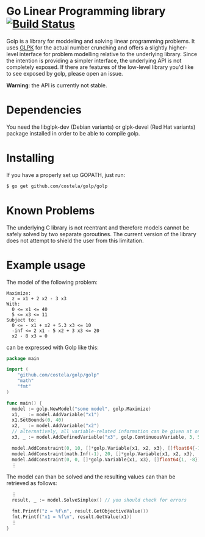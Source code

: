 # Go Linear Programming library [![Build Status](https://travis-ci.org/costela/golp.svg)](https://travis-ci.org/costela/golp)

Golp is a library for moddeling and solving linear programming problems. It uses [GLPK](https://www.gnu.org/software/glpk/) for the actual number crunching and offers a slightly higher-level interface for problem modelling relative to the underlying library.
Since the intention is providing a simpler interface, the underlying API is not completely exposed. If there are features of the low-level library you'd like to see exposed by golp, please open an issue.

**Warning**: the API is currently not stable.

# Dependencies

You need the libglpk-dev (Debian variants) or glpk-devel (Red Hat variants) package installed in order to be able to compile golp.

# Installing

If you have a properly set up GOPATH, just run:

```bash
$ go get github.com/costela/golp/golp
```

# Known Problems

The underlying C library is not reentrant and therefore models cannot be safely solved by two separate goroutines.
The current version of the library does not attempt to shield the user from this limitation.

# Example usage

The model of the following problem:

```
Maximize:
  z = x1 + 2 x2 - 3 x3
With:
  0 <= x1 <= 40
  5 <= x3 <= 11
Subject to:
  0 <= - x1 + x2 + 5.3 x3 <= 10
  -inf <= 2 x1 - 5 x2 + 3 x3 <= 20
  x2 - 8 x3 = 0
```

can be expressed with Golp like this:

```go
package main

import (
    "github.com/costela/golp/golp"
    "math"
    "fmt"
)

func main() {
  model := golp.NewModel("some model", golp.Maximize)
  x1, _ := model.AddVariable("x1")
  x1.SetBounds(0, 40)
  x2, _ := model.AddVariable("x2")
  // alternatively, all variable-related information can be given at once:
  x3, _ := model.AddDefinedVariable("x3", golp.ContinuousVariable, 3, 5, 11)

  model.AddConstraint(0, 10, []*golp.Variable{x1, x2, x3}, []float64{-1, 1, 5.3})
  model.AddConstraint(math.Inf(-1), 20, []*golp.Variable{x1, x2, x3}, []float64{2, -5, 3})
  model.AddConstraint(0, 0, []*golp.Variable{x1, x3}, []float64{1, -8})
  ⋮
```

The model can than be solved and the resulting values can than be retrieved as follows:

```go
  ⋮
  result, _ := model.SolveSimplex() // you should check for errors

  fmt.Printf("z = %f\n", result.GetObjectiveValue())
  fmt.Printf("x1 = %f\n", result.GetValue(x1))
  ⋮
}

```
